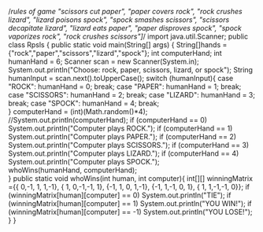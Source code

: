 /*rules of game "scissors cut paper", "paper covers rock", "rock crushes lizard",
    "lizard poisons spock", "spock smashes scissors", "scissors decapitate lizard", "lizard eats paper",
    "paper disproves spock", "spock vaporizes rock", "rock crushes scissors"]*/
import java.util.Scanner;
public class Rpsls {
	public static void main(String[] args) {
	String[]hands = {"rock","paper","scissors","lizard","spock"};
	int computerHand;
	int humanHand = 6;
	Scanner scan = new Scanner(System.in);
	System.out.println("Choose: rock, paper, scissors, lizard, or spock");
	String humanInput = scan.next().toUpperCase();
	switch (humanInput){
	case "ROCK": humanHand = 0;
		break;
	case "PAPER": humanHand = 1;
		break;
	case "SCISSORS": humanHand = 2;
		break;
	case "LIZARD": humanHand = 3;
		break;
	case "SPOCK": humanHand = 4;
		break;	
	}
	computerHand = (int)(Math.random()*4);
	//System.out.println(computerHand);
	if (computerHand == 0)
		System.out.println("Computer plays ROCK.");
	if (computerHand == 1)
		System.out.println("Computer plays PAPER.");
	if (computerHand == 2)
		System.out.println("Computer plays SCISSORS.");
	if (computerHand == 3)
		System.out.println("Computer plays LIZARD.");
	if (computerHand == 4)
		System.out.println("Computer plays SPOCK.");	
	whoWins(humanHand, computerHand);	
		}
	public static void whoWins(int human, int computer){
	int[][] winningMatrix ={{ 0,-1, 1, 1,-1},
                			{ 1, 0,-1,-1, 1},
                			{-1, 1, 0, 1,-1},
                			{-1, 1,-1, 0, 1},
                			{ 1, 1,-1,-1, 0}};
	if (winningMatrix[human][computer] == 0)
		System.out.println("TIE");
	if (winningMatrix[human][computer] == 1)
		System.out.println("YOU WIN!");
	if (winningMatrix[human][computer] == -1)
		System.out.println("YOU LOSE!");
	}
}
